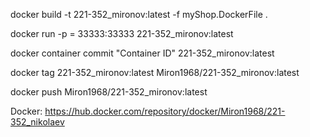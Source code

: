 docker build -t 221-352_mironov:latest -f myShop.DockerFile .

docker run -p = 33333:33333 221-352_mironov:latest

docker container commit "Container ID" 221-352_mironov:latest

docker tag 221-352_mironov:latest Miron1968/221-352_mironov:latest

docker push Miron1968/221-352_mironov:latest

Docker: https://hub.docker.com/repository/docker/Miron1968/221-352_nikolaev

